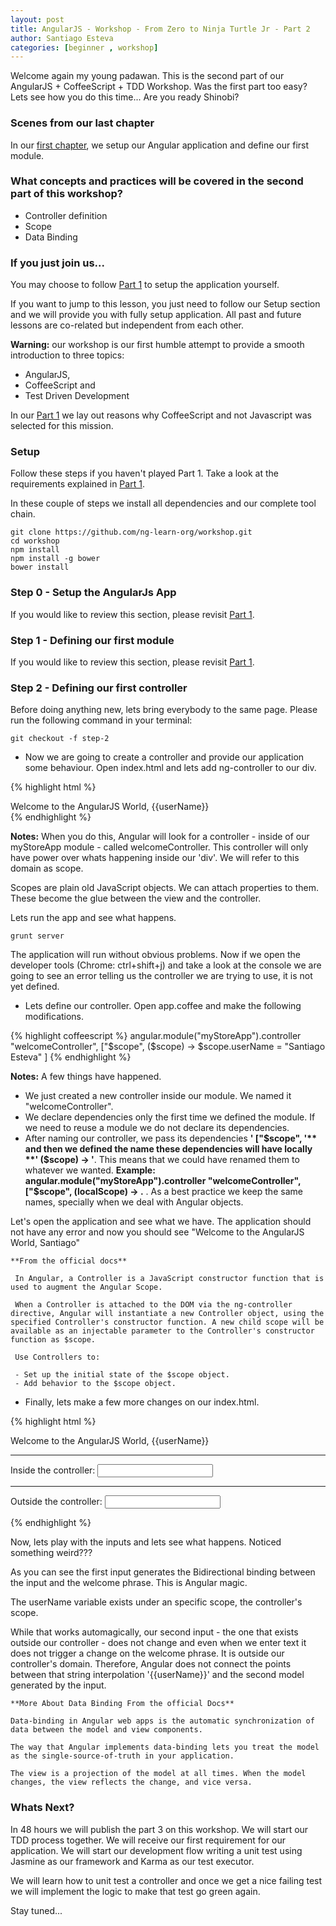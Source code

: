 ```yaml
---
layout: post
title: AngularJS - Workshop - From Zero to Ninja Turtle Jr - Part 2
author: Santiago Esteva
categories: [beginner , workshop]
---
```


Welcome again my young padawan. This is the second part of our AngularJS + CoffeeScript + TDD Workshop.
Was the first part too easy? Lets see how you do this time... Are you ready Shinobi?

### Scenes from our last chapter
In our [first chapter][1], we setup our Angular application and define our first module.

### What concepts and practices will be covered in the second part of this workshop?

- Controller definition
- Scope
- Data Binding

### If you just join us...
You may choose to follow [Part 1][1] to setup the application yourself.

If you want to jump to this lesson, you just need to follow our Setup section and we will provide you with fully setup application.
All past and future lessons are co-related but independent from each other.

**Warning:** our workshop is our first humble attempt to provide a smooth introduction to three topics:
- AngularJS,
- CoffeeScript and
- Test Driven Development

In our [Part 1][1] we lay out reasons why CoffeeScript and not Javascript was selected for this mission.

### Setup
Follow these steps if you haven't played Part 1. Take a look at the requirements explained in [Part 1][1].

In these couple of steps we install all dependencies and our complete tool chain.

    git clone https://github.com/ng-learn-org/workshop.git
    cd workshop
    npm install
    npm install -g bower
    bower install



### Step 0 - Setup the AngularJs App
If you would like to review this section, please revisit [Part 1][1].

### Step 1 - Defining our first module
If you would like to review this section, please revisit [Part 1][1].

### Step 2 - Defining our first controller

Before doing anything new, lets bring everybody to the same page. Please run the following command in your terminal:

    git checkout -f step-2

- Now we are going to create a controller and provide our application some behaviour. Open index.html and lets add ng-controller to our div.

 {% highlight html %}
 <div ng-controller="welcomeController">Welcome to the AngularJS World, {{userName}}</div>
 {% endhighlight %}

 **Notes:** When you do this, Angular will look for a controller - inside of our myStoreApp module - called welcomeController.
 This controller will only have power over whats happening inside our 'div'. We will refer to this domain as scope.

 Scopes are plain old JavaScript objects. We can attach properties to them. These become the glue between the view and the controller.

 Lets run the app and see what happens.

    grunt server

 The application will run without obvious problems. Now if we open the developer tools (Chrome: ctrl+shift+j) and take a look at the console we are going to see an error telling us the controller we are trying to use, it is not yet defined.

- Lets define our controller. Open app.coffee and make the following modifications.

 {% highlight coffeescript %}
 angular.module("myStoreApp").controller "welcomeController", ["$scope", ($scope) ->
     $scope.userName = "Santiago Esteva"
 ]
 {% endhighlight %}

 **Notes:** A few things have happened.

- We just created a new controller inside our module. We named it "welcomeController".
- We declare dependencies only the first time we defined the module. If we need to reuse a module we do not declare its dependencies.
- After naming our controller, we pass its dependencies **' \["$scope", '** and then we defined the name these dependencies will have locally **' ($scope) -> '**. This means that we could have renamed them to whatever we wanted. **Example:  angular.module("myStoreApp").controller "welcomeController", \["$scope", (localScope) -> .** . As a best practice we keep the same names, specially when we deal with Angular objects.

 Let's open the application and see what we have. The application should not have any error and now you should see "Welcome to the AngularJS World, Santiago"

    **From the official docs**

     In Angular, a Controller is a JavaScript constructor function that is used to augment the Angular Scope.

     When a Controller is attached to the DOM via the ng-controller directive, Angular will instantiate a new Controller object, using the specified Controller's constructor function. A new child scope will be available as an injectable parameter to the Controller's constructor function as $scope.

     Use Controllers to:

     - Set up the initial state of the $scope object.
     - Add behavior to the $scope object.

- Finally, lets make a few more changes on our index.html.

 {% highlight html %}
 <div ng-controller="welcomeController">
     Welcome to the AngularJS World, {{userName}}
     <hr>
     <p>Inside the controller: <input name="userName" ng-model="userName"/></p>
 </div>
 <hr>
 <div>
     <p>Outside the controller: <input name="userName" ng-model="userName"/></p>
 </div>
 {% endhighlight %}

 Now, lets play with the inputs and lets see what happens. Noticed something weird???

 As you can see the first input generates the Bidirectional binding between the input and the welcome phrase. This is Angular magic.

 The userName variable exists under an specific scope, the controller's scope.

 While that works automagically, our second input - the one that exists outside our controller - does not change and even when we enter text it does not trigger a change on the welcome phrase. It is outside our controller's domain.
 Therefore, Angular does not connect the points between that string interpolation '\{\{userName\}\}' and the second model generated by the input.

    **More About Data Binding From the official Docs**

    Data-binding in Angular web apps is the automatic synchronization of data between the model and view components.

    The way that Angular implements data-binding lets you treat the model as the single-source-of-truth in your application.

    The view is a projection of the model at all times. When the model changes, the view reflects the change, and vice versa.


### Whats Next?

 In 48 hours we will publish the part 3 on this workshop. We will start our TDD process together. We will receive our first requirement for our application.
 We will start our development flow writing a unit test using Jasmine as our framework and Karma as our test executor.

 We will learn how to unit test a controller and once we get a nice failing test we will implement the logic to make that test go green again.

 Stay tuned...


[1]: http://ng-learn.org/2013/11/AngularJS_Workshop_From_Zero_To_Ninja_Turtle_Jr/

